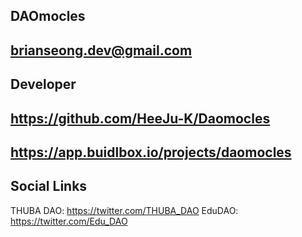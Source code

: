 ## DAOmocles

## brianseong.dev@gmail.com

## Developer

## https://github.com/HeeJu-K/Daomocles

## https://app.buidlbox.io/projects/daomocles

## Social Links
THUBA DAO: https://twitter.com/THUBA_DAO
EduDAO: https://twitter.com/Edu_DAO

